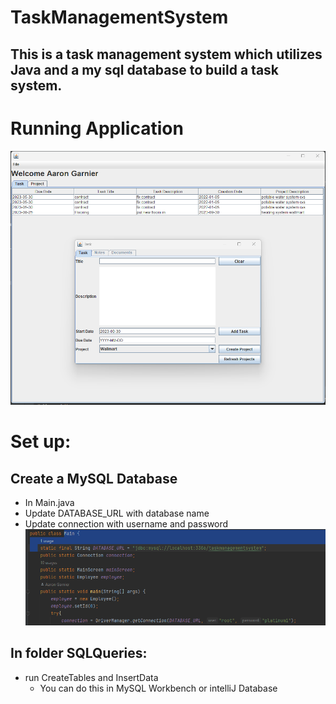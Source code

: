 # TaskManagementSystem
## This is a task management system which utilizes Java and a my sql database to build a task system.
# Running Application
![img.png](img.png)
# Set up:
## Create a MySQL Database
* In Main.java
* Update DATABASE_URL with database name
* Update connection with username and password
![img_1.png](img_1.png)
## In folder SQLQueries:
* run CreateTables and InsertData
    * You can do this in MySQL Workbench or intelliJ Database

